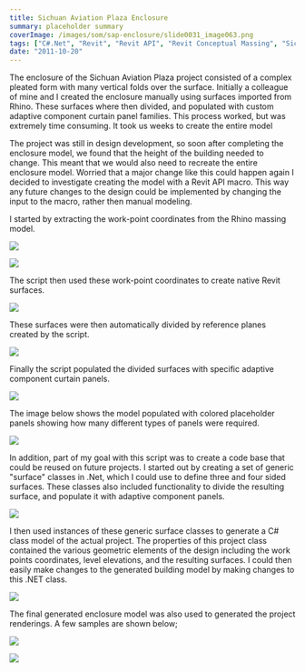 ```yaml
---
title: Sichuan Aviation Plaza Enclosure
summary: placeholder summary
coverImage: /images/som/sap-enclosure/slide0031_image063.png
tags: ["C#.Net", "Revit", "Revit API", "Revit Conceptual Massing", "Sichuan Aviation Plaza"]
date: "2011-10-20"
---
```


The enclosure of the Sichuan Aviation Plaza project consisted of a complex pleated form with many vertical folds over the surface. Initially a colleague of mine and I created the enclosure manually using surfaces imported from Rhino. These surfaces where then divided, and populated with custom adaptive component curtain panel families. This process worked, but was extremely time consuming. It took us weeks to create the entire model

The project was still in design development, so soon after completing the enclosure model, we found that the height of the building needed to change. This meant that we would also need to recreate the entire enclosure model. Worried that a major change like this could happen again I decided to investigate creating the model with a Revit API macro. This way any future changes to the design could be implemented by changing the input to the macro, rather then manual modeling.

I started by extracting the work-point coordinates from the Rhino massing model.

![](/images/som/sap-enclosure/slide0020_image046.png)

![](/images/som/sap-enclosure/slide0020_image048.png)

The script then used these work-point coordinates to create native Revit surfaces.

![](/images/som/sap-enclosure/slide0031_image059.png)

These surfaces were then automatically divided by reference planes created by the script.

![](/images/som/sap-enclosure/slide0031_image061.png)

Finally the script populated the divided surfaces with specific adaptive component curtain panels.

![](/images/som/sap-enclosure/slide0031_image063.png)

The image below shows the model populated with colored placeholder panels showing how many different types of panels were required.

![](/images/som/sap-enclosure/slide0033_image067.png)

In addition, part of my goal with this script was to create a code base that could be reused on future projects. I started out by creating a set of generic "surface" classes in .Net, which I could use to define three and four sided surfaces. These classes also included functionality to divide the resulting surface, and populate it with adaptive component panels.

![](/images/som/sap-enclosure/slide0014_image057.png)

I then used instances of these generic surface classes to generate a C# class model of the actual project. The properties of this project class contained the various geometric elements of the design including the work points coordinates, level elevations, and the resulting surfaces. I could then easily make changes to the generated building model by making changes to this .NET class.

![](/images/som/sap-enclosure/slide0034_image065.png)

The final generated enclosure model was also used to generated the project renderings. A few samples are shown below;

![](/images/som/sap-enclosure/slide0035_image001.jpg)

![](/images/som/sap-enclosure/slide0036_image003.jpg)
